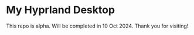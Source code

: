 # My Hyprland Desktop
This repo is alpha. Will be completed in 10 Oct 2024. Thank you for visiting!
